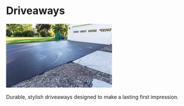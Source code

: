 # Driveaways
![Driveaways](/uploads/driveaways.jpg)

Durable, stylish driveaways designed to make a lasting first impression.
